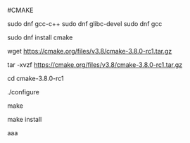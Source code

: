 #CMAKE

sudo dnf gcc-c++
sudo dnf glibc-devel
sudo dnf gcc


sudo dnf install cmake

wget https://cmake.org/files/v3.8/cmake-3.8.0-rc1.tar.gz

tar -xvzf https://cmake.org/files/v3.8/cmake-3.8.0-rc1.tar.gz

cd cmake-3.8.0-rc1

./configure

make

make install

aaa
